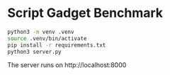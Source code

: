 # Script Gadget Benchmark


```bash
python3 -m venv .venv
source .venv/bin/activate
pip install -r requirements.txt
python3 server.py
```

The server runs on http://localhost:8000
